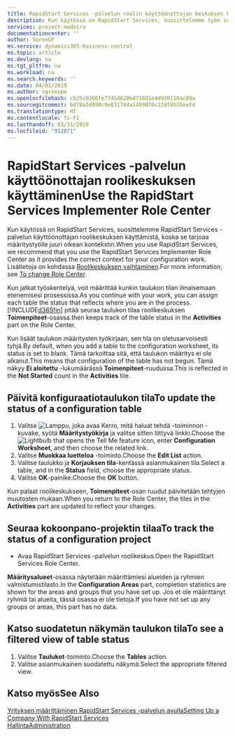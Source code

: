 ```yaml
---
title: RapidStart Services -palvelun roolin käyttöönottajan keskuksen käyttäminen | Microsoft Docs
description: Kun käytössä on RapidStart Services, suosittelemme työn seuraamista ja RapidStart Services -palvelun käyttöönottajan roolikeskuksen käyttämistä, koska se tarjoaa määritystyölle juuri oikean kontekstin.
services: project-madeira
documentationcenter: ''
author: SorenGP
ms.service: dynamics365-business-central
ms.topic: article
ms.devlang: na
ms.tgt_pltfrm: na
ms.workload: na
ms.search.keywords: ''
ms.date: 04/01/2019
ms.author: sgroespe
ms.openlocfilehash: cb25c0266fe77454b20b471691e4d930110ac09a
ms.sourcegitcommit: bd78a5d990c9e83174da1409076c22df8b35eafd
ms.translationtype: HT
ms.contentlocale: fi-FI
ms.lasthandoff: 03/31/2019
ms.locfileid: "912071"
---
```

# <a name="use-the-rapidstart-services-implementer-role-center"></a><span data-ttu-id="0c34f-103">RapidStart Services -palvelun käyttöönottajan roolikeskuksen käyttäminen</span><span class="sxs-lookup"><span data-stu-id="0c34f-103">Use the RapidStart Services Implementer Role Center</span></span>
<span data-ttu-id="0c34f-104">Kun käytössä on RapidStart Services, suosittelemme RapidStart Services -palvelun käyttöönottajan roolikeskuksen käyttämistä, koska se tarjoaa määritystyölle juuri oikean kontekstin.</span><span class="sxs-lookup"><span data-stu-id="0c34f-104">When you use RapidStart Services, we recommend that you use the RapidStart Services Implementer Role Center as it provides the correct context for your configuration work.</span></span> <span data-ttu-id="0c34f-105">Lisätietoja on kohdassa [Roolikeskuksen vaihtaminen](ui-change-basic-settings.md#to-change-role-center).</span><span class="sxs-lookup"><span data-stu-id="0c34f-105">For more information, see [To change Role Center](ui-change-basic-settings.md#to-change-role-center).</span></span>

<span data-ttu-id="0c34f-106">Kun jatkat työskentelyä, voit määrittää kunkin taulukon tilan ilmaisemaan etenemisesi prosessissa.</span><span class="sxs-lookup"><span data-stu-id="0c34f-106">As you continue with your work, you can assign each table the status that reflects where you are in the process.</span></span> [!INCLUDE[d365fin](includes/d365fin_md.md)] <span data-ttu-id="0c34f-107">pitää seuraa taulukon tilaa roolikeskuksen **Toimenpiteet**-osassa.</span><span class="sxs-lookup"><span data-stu-id="0c34f-107">then keeps track of the table status in the **Activities** part on the Role Center.</span></span>  

<span data-ttu-id="0c34f-108">Kun lisäät taulukon määritysten työkirjaan, sen tila on oletusarvoisesti tyhjä.</span><span class="sxs-lookup"><span data-stu-id="0c34f-108">By default, when you add a table to the configuration worksheet, its status is set to blank.</span></span> <span data-ttu-id="0c34f-109">Tämä tarkoittaa sitä, että taulukon määritys ei ole alkanut.</span><span class="sxs-lookup"><span data-stu-id="0c34f-109">This means that configuration of the table has not begun.</span></span> <span data-ttu-id="0c34f-110">Tämä näkyy **Ei aloitettu** -lukumäärässä **Toimenpiteet**-ruudussa.</span><span class="sxs-lookup"><span data-stu-id="0c34f-110">This is reflected in the **Not Started** count in the **Activities** tile.</span></span>  

## <a name="to-update-the-status-of-a-configuration-table"></a><span data-ttu-id="0c34f-111">Päivitä konfiguraatiotaulukon tila</span><span class="sxs-lookup"><span data-stu-id="0c34f-111">To update the status of a configuration table</span></span>  
1.  <span data-ttu-id="0c34f-112">Valitse ![Lamppu, joka avaa Kerro, mitä haluat tehdä -toiminnon](media/ui-search/search_small.png "Kerro, mitä haluat tehdä") -kuvake, syötä **Määritystyökirja** ja valitse sitten liittyvä linkki.</span><span class="sxs-lookup"><span data-stu-id="0c34f-112">Choose the ![Lightbulb that opens the Tell Me feature](media/ui-search/search_small.png "Tell me what you want to do") icon, enter **Configuration Worksheet**, and then choose the related link.</span></span>  
2.  <span data-ttu-id="0c34f-113">Valitse **Muokkaa luetteloa** -toiminto.</span><span class="sxs-lookup"><span data-stu-id="0c34f-113">Choose the **Edit List** action.</span></span>  
3.  <span data-ttu-id="0c34f-114">Valitse taulukko ja **Korjauksen tila**-kentässä asianmukainen tila.</span><span class="sxs-lookup"><span data-stu-id="0c34f-114">Select a table, and in the **Status** field, choose the appropriate status.</span></span>  
4.  <span data-ttu-id="0c34f-115">Valitse **OK**-painike.</span><span class="sxs-lookup"><span data-stu-id="0c34f-115">Choose the **OK** button.</span></span>  

<span data-ttu-id="0c34f-116">Kun palaat roolikeskukseen, **Toimenpiteet**-osan ruudut päivitetään tehtyjen muutosten mukaan.</span><span class="sxs-lookup"><span data-stu-id="0c34f-116">When you return to the Role Center, the tiles in the **Activities** part are updated to reflect your changes.</span></span>  

## <a name="to-track-the-status-of-a-configuration-project"></a><span data-ttu-id="0c34f-117">Seuraa kokoonpano-projektin tilaa</span><span class="sxs-lookup"><span data-stu-id="0c34f-117">To track the status of a configuration project</span></span>  
- <span data-ttu-id="0c34f-118">Avaa RapidStart Services -palvelun roolikeskus.</span><span class="sxs-lookup"><span data-stu-id="0c34f-118">Open the RapidStart Services Role Center.</span></span>  

<span data-ttu-id="0c34f-119">**Määritysalueet**-osassa näytetään määrittämiesi alueiden ja ryhmien valmistumistilasto.</span><span class="sxs-lookup"><span data-stu-id="0c34f-119">In the **Configuration Areas** part, completion statistics are shown for the areas and groups that you have set up.</span></span> <span data-ttu-id="0c34f-120">Jos et ole määrittänyt ryhmiä tai alueita, tässä osassa ei ole tietoja.</span><span class="sxs-lookup"><span data-stu-id="0c34f-120">If you have not set up any groups or areas, this part has no data.</span></span>  

## <a name="to-see-a-filtered-view-of-table-status"></a><span data-ttu-id="0c34f-121">Katso suodatetun näkymän taulukon tila</span><span class="sxs-lookup"><span data-stu-id="0c34f-121">To see a filtered view of table status</span></span>  
1. <span data-ttu-id="0c34f-122">Valitse **Taulukot**-toiminto.</span><span class="sxs-lookup"><span data-stu-id="0c34f-122">Choose the **Tables** action.</span></span>  
2. <span data-ttu-id="0c34f-123">Valitse asianmukainen suodatettu näkymä.</span><span class="sxs-lookup"><span data-stu-id="0c34f-123">Select the appropriate filtered view.</span></span>  

## <a name="see-also"></a><span data-ttu-id="0c34f-124">Katso myös</span><span class="sxs-lookup"><span data-stu-id="0c34f-124">See Also</span></span>  
[<span data-ttu-id="0c34f-125">Yrityksen määrittäminen RapidStart Services -palvelun avulla</span><span class="sxs-lookup"><span data-stu-id="0c34f-125">Setting Up a Company With RapidStart Services</span></span>](admin-set-up-a-company-with-rapidstart.md)  
[<span data-ttu-id="0c34f-126">Hallinta</span><span class="sxs-lookup"><span data-stu-id="0c34f-126">Administration</span></span>](admin-setup-and-administration.md)
